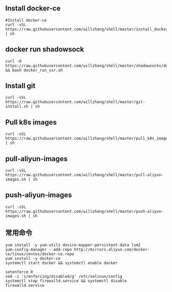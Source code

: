 ## Install docker-ce
```
#Install docker-ce
curl -sSL https://raw.githubusercontent.com/willzhang/shell/master/install_docker.sh | sh
```

## docker run shadowsock
```
curl -O https://raw.githubusercontent.com/willzhang/shell/master/shadowsocks/docker_run_ssr.sh && bash docker_run_ssr.sh
```

## Install git
```
curl -sSL https://raw.githubusercontent.com/willzhang/shell/master/git-install.sh | sh
```

## Pull k8s images
```
curl -sSL https://raw.githubusercontent.com/willzhang/shell/master/pull_k8s_images.sh | sh
```

## pull-aliyun-images
```
curl -sSL https://raw.githubusercontent.com/willzhang/shell/master/pull-aliyun-images.sh | sh
```

## push-aliyun-images
```
curl -sSL https://raw.githubusercontent.com/willzhang/shell/master/push-aliyun-images.sh | sh
```

## 常用命令
```
yum install -y yum-utils device-mapper-persistent-data lvm2
yum-config-manager --add-repo http://mirrors.aliyun.com/docker-ce/linux/centos/docker-ce.repo
yum install -y docker-ce 
systemctl start docker && systemctl enable docker

setenforce 0
sed -i 's/enforcing/disabled/g' /etc/selinux/config
systemctl stop firewalld.service && systemctl disable firewalld.service
```
